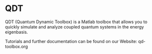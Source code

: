 # QDT
QDT (Quantum Dynamic Toolbox) is a Matlab toolbox that allows you to quickly simulate and analyze coupled quantum systems in the energy eigenbasis.

Tutorials and further documentation can be found on our Website: qd-toolbox.org
